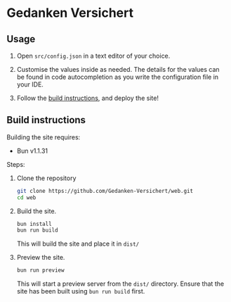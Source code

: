 # Gedanken Versichert

## Usage

1. Open `src/config.json` in a text editor of your choice.

2. Customise the values inside as needed. The details for the values can be found in code autocompletion as you write
   the configuration file in your IDE.

3. Follow the [build instructions](#build-instructions), and deploy the site!

## Build instructions

Building the site requires:

- Bun v1.1.31

Steps:

1. Clone the repository

   ```sh
   git clone https://github.com/Gedanken-Versichert/web.git
   cd web
   ```

2. Build the site.

   ```sh
   bun install
   bun run build
   ```

   This will build the site and place it in `dist/`

3. Preview the site.

   ```sh
   bun run preview
   ```

   This will start a preview server from the `dist/` directory. Ensure that the site has been built using
   `bun run build` first.
